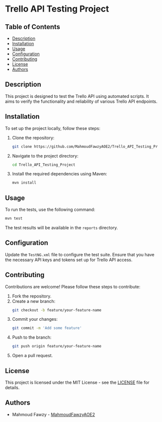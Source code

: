 
# Trello API Testing Project

## Table of Contents
- [Description](#description)
- [Installation](#installation)
- [Usage](#usage)
- [Configuration](#configuration)
- [Contributing](#contributing)
- [License](#license)
- [Authors](#authors)

## Description
This project is designed to test the Trello API using automated scripts. It aims to verify the functionality and reliability of various Trello API endpoints.

## Installation
To set up the project locally, follow these steps:

1. Clone the repository:
    ```bash
    git clone https://github.com/MahmoudFawzyAOE2/Trello_API_Testing_Project.git
    ```
2. Navigate to the project directory:
    ```bash
    cd Trello_API_Testing_Project
    ```
3. Install the required dependencies using Maven:
    ```bash
    mvn install
    ```

## Usage
To run the tests, use the following command:
```bash
mvn test
```
The test results will be available in the `reports` directory.

## Configuration
Update the `TestNG.xml` file to configure the test suite. Ensure that you have the necessary API keys and tokens set up for Trello API access.

## Contributing
Contributions are welcome! Please follow these steps to contribute:

1. Fork the repository.
2. Create a new branch:
    ```bash
    git checkout -b feature/your-feature-name
    ```
3. Commit your changes:
    ```bash
    git commit -m 'Add some feature'
    ```
4. Push to the branch:
    ```bash
    git push origin feature/your-feature-name
    ```
5. Open a pull request.

## License
This project is licensed under the MIT License - see the [LICENSE](LICENSE) file for details.

## Authors
- Mahmoud Fawzy - [MahmoudFawzyAOE2](https://github.com/MahmoudFawzyAOE2)
